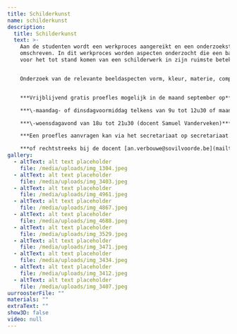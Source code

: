 ```yaml
---
title: Schilderkunst
name: schilderkunst
description:
  title: Schilderkunst
  text: >-
    Aan de studenten wordt een werkproces aangereikt en een onderzoeksterrein
    omschreven. In dit werkproces worden aspecten onderzocht die een basis zijn
    voor het tot stand komen van een schilderwerk in zijn ruimste betekenis.


    Onderzoek van de relevante beeldaspecten vorm, kleur, materie, compositie is een fundament. Aan de hand van die beeldaspecten wordt het medium schilderen op een individuele manier onderzocht. Het proces verloopt door studie, expressie, persoonlijk engagement en zelfonderzoek: het atelier is een laboratorium.


    ***V﻿rijblijvend gratis proefles mogelijk in de maand september op*** \

    ***\-﻿maandag- of dinsdagvoormiddag telkens van 9u tot 12u30 of maandag- of dinsdagnamiddag telkens van 13u30 tot 17u (docent An verbouwe)***\

    ***\-﻿woensdagavond van 18u tot 21u30 (docent Samuel Vanderveken)***\

    ***E﻿en proefles aanvragen kan via het secretariaat op secretariaat.academiebeeldendekunsten@sovilvoorde.be of 02 251 51 51***\

    ***o﻿f rechtstreeks bij de docent [a﻿n.verbouwe@sovilvoorde.be](mailto:an.verbouwe@sovilvoorde.be) / [s﻿amuel.vanderveken@sovilvoorde.be](mailto:samuel.vanderveken@sovilvoorde.be)***
gallery:
  - altText: alt text placeholder
    file: /media/uploads/img_1304.jpeg
  - altText: alt text placeholder
    file: /media/uploads/img_3403.jpeg
  - altText: alt text placeholder
    file: /media/uploads/img_4961.jpeg
  - altText: alt text placeholder
    file: /media/uploads/img_4867.jpeg
  - altText: alt text placeholder
    file: /media/uploads/img_4688.jpeg
  - altText: alt text placeholder
    file: /media/uploads/img_3529.jpeg
  - altText: alt text placeholder
    file: /media/uploads/img_3471.jpeg
  - altText: alt text placeholder
    file: /media/uploads/img_3434.jpeg
  - altText: alt text placeholder
    file: /media/uploads/img_3412.jpeg
  - altText: alt text placeholder
    file: /media/uploads/img_3407.jpeg
uurroosterFile: ""
materials: ""
extraText: ""
show3D: false
video: null
---
```

